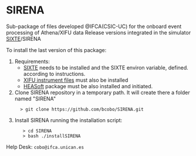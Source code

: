 # SIRENA
Sub-package of files developed @IFCA(CSIC-UC) for the onboard event processing of Athena/XIFU data
Release versions integrated in the simulator [SIXTE](https://www.sternwarte.uni-erlangen.de/research/sixte/index.php)/SIRENA 

To install the last version of this package:

1. Requirements:
   * [SIXTE](https://www.sternwarte.uni-erlangen.de/research/sixte/simulation.php#installation) needs to be installed and the SIXTE environ variable, defined.
   according to instructions. 
   * [XIFU instrument files](https://www.sternwarte.uni-erlangen.de/research/sixte/simulation.php#Setup) must also be installed
   * [HEASoft](https://heasarc.gsfc.nasa.gov/docs/software/heasoft/) package must be also installed and initiated.
2. Clone SIRENA repository in a temporary path. It will create there a folder named "SIRENA"
   ```
     > git clone https://github.com/bcobo/SIRENA.git
   ```
3. Install SIRENA running the installation script:
   ```
      > cd SIRENA
      > bash ./installSIRENA
   ```

Help Desk: 
      ```
         cobo@ifca.unican.es
      ```
